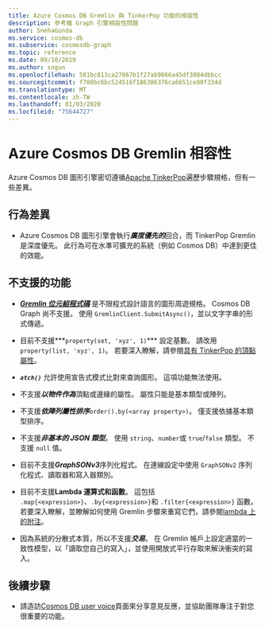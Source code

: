 ```yaml
---
title: Azure Cosmos DB Gremlin 與 TinkerPop 功能的相容性
description: 參考檔 Graph 引擎相容性問題
author: SnehaGunda
ms.service: cosmos-db
ms.subservice: cosmosdb-graph
ms.topic: reference
ms.date: 09/10/2019
ms.author: sngun
ms.openlocfilehash: 581bc813ca27067b1f27ab9866a45df3084dbbcc
ms.sourcegitcommit: f788bc6bc524516f186386376ca6651ce80f334d
ms.translationtype: MT
ms.contentlocale: zh-TW
ms.lasthandoff: 01/03/2020
ms.locfileid: "75644727"
---
```

# <a name="azure-cosmos-db-gremlin-compatibility"></a>Azure Cosmos DB Gremlin 相容性
Azure Cosmos DB 圖形引擎密切遵循[Apache TinkerPop](https://tinkerpop.apache.org/docs/current/reference/#graph-traversal-steps)遍歷步驟規格，但有一些差異。

## <a name="behavior-differences"></a>行為差異

* Azure Cosmos DB 圖形引擎會執行***廣度優先的***回合，而 TinkerPop Gremlin 是深度優先。 此行為可在水準可擴充的系統（例如 Cosmos DB）中達到更佳的效能。 

## <a name="unsupported-features"></a>不支援的功能

* ***[Gremlin 位元組程式碼](https://tinkerpop.apache.org/docs/current/tutorials/gremlin-language-variants/)*** 是不限程式設計語言的圖形周遊規格。 Cosmos DB Graph 尚不支援。 使用 `GremlinClient.SubmitAsync()`，並以文字字串的形式傳遞。

* 目前不支援***`property(set, 'xyz', 1)`*** 設定基數。 請改用 `property(list, 'xyz', 1)`。 若要深入瞭解，請參閱[具有 TinkerPop 的頂點屬性](http://tinkerpop.apache.org/docs/current/reference/#vertex-properties)。

* ***`atch()`*** 允許使用宣告式模式比對來查詢圖形。 這項功能無法使用。

* 不支援***以物件作為***頂點或邊緣的屬性。 屬性只能是基本類型或陣列。

* 不支援***依陣列屬性排序***`order().by(<array property>)`。 僅支援依據基本類型排序。

* 不支援***非基本的 JSON 類型***。 使用 `string`、`number`或 `true`/`false` 類型。 不支援 `null` 值。 

* 目前不支援***GraphSONv3***序列化程式。 在連線設定中使用 `GraphSONv2` 序列化程式、讀取器和寫入器類別。

* 目前不支援**Lambda 運算式和函數**。 這包括 `.map{<expression>}`、`.by{<expression>}`和 `.filter{<expression>}` 函數。 若要深入瞭解，並瞭解如何使用 Gremlin 步驟來重寫它們，請參閱[lambda 上的附注](http://tinkerpop.apache.org/docs/current/reference/#a-note-on-lambdas)。

* 因為系統的分散式本質，所以不支援***交易***。  在 Gremlin 帳戶上設定適當的一致性模型，以「讀取您自己的寫入」，並使用開放式平行存取來解決衝突的寫入。

## <a name="next-steps"></a>後續步驟
* 請造訪[Cosmos DB user voice](https://feedback.azure.com/forums/263030-azure-cosmos-db)頁面來分享意見反應，並協助團隊專注于對您很重要的功能。
